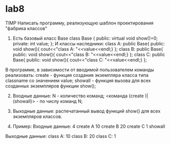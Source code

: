 # lab8
TIMP
Написать программу, реализующую шаблон проектирования "фабрика классов"
1. Есть базовый класс Base 
class Base {
public:
	virtual void show()=0;
private:
	int value;
};
И классы наследники:
class A: public Base{
public:
	void show(){ cout<<"class A: "<<value<<endl;}
};
class B: public Base{
public:
	void show(){ cout<<"class B: "<<value<<endl;}
};
class C: public Base{
public:
	void show(){ cout<<"class C: "<<value<<endl;}
};

В программе, в зависимости от вводимой пользователем команды реализовать:
create <classname> <value> - функция создания экземпляра класса типа classname со значением value;
showall - функция вызова для всех созданных экземпляров функции show();

2. Входные данные:
N - количество команд;
<команда (create <classname> <value>)|(showall)> - по числу команд N;

3. Выходные данные:
распечатанный вывод функций show() для всех экземпляров классов.

4. Пример:
Входные данные:
4
create A 10
create B 20
create C 1
showall

Выходные данные:
class A: 10
class B: 20
class C: 1
